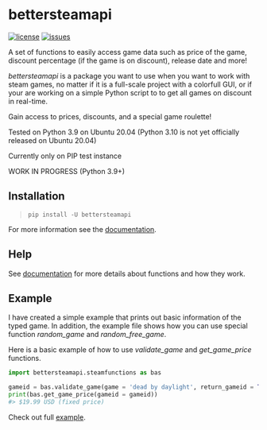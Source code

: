 # bettersteamapi

[![license](https://img.shields.io/github/license/netW3k/bettersteamapi)](https://github.com/netW3k/bettersteamapi/blob/GitInit/LICENSE)
[![issues](https://img.shields.io/github/issues/netW3k/bettersteamapi)](https://github.com/netW3k/bettersteamapi/issues)

A set of functions to easily access game data such as price of the game, discount percentage (if the game is on discount), release date and more!

*bettersteamapi* is a package you want to use when you want to work with steam games, no matter if it is a full-scale project with a colorfull GUI, or if your are working on a simple Python script to to get all games on discount in real-time.

Gain access to prices, discounts, and a special game roulette!

Tested on Python 3.9 on Ubuntu 20.04 (Python 3.10 is not yet officially released on Ubuntu 20.04)


Currently only on PIP test instance 

WORK IN PROGRESS (Python 3.9+)

## Installation

>`pip install -U bettersteamapi`

For more information see the [documentation]().

## Help
See [documentation]() for more details about functions and how they work. 

## Example
I have created a simple example that prints out basic information of the typed game. In addition, the example file shows how you can use special function *random_game* and *random_free_game*. 

Here is a basic example of how to use *validate_game* and *get_game_price* functions.
```py
import bettersteamapi.steamfunctions as bas

gameid = bas.validate_game(game = 'dead by daylight', return_gameid = True)
print(bas.get_game_price(gameid = gameid))
#> $19.99 USD (fixed price)

```

Check out full [example](https://github.com/netW3k/bettersteamapi/blob/GitInit/example.py).
